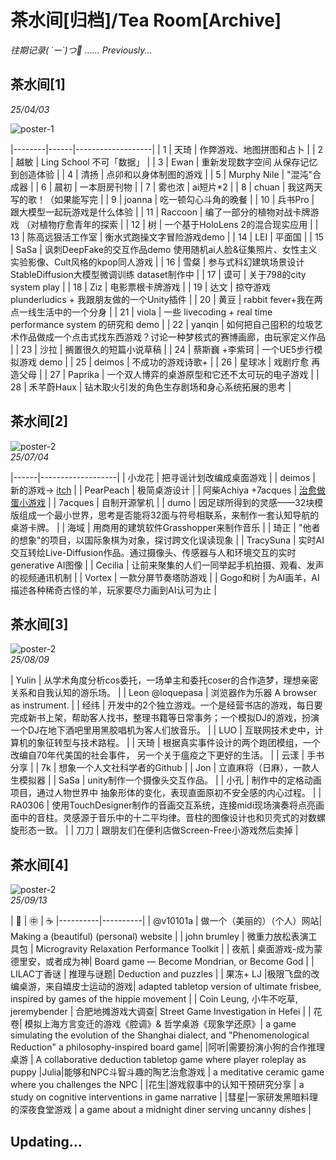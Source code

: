 # 茶水间[归档]/Tea Room[Archive]
*往期记录( ´ー`)つ🍵 ……*
*Previously...*

## 茶水间[1]
*25/04/03*

![poster-1](https://i.pinimg.com/736x/49/ff/b5/49ffb56d62895b0f0eaffdb096fbcd66.jpg)  

|--------|------|-------------------|
| 1 | 天琦 | 作弊游戏、地图拼图和占卜 |
| 2 | 越敏 | Ling School 不可「数据」 |
| 3 | Ewan | 重新发现数字空间 从保存记忆到创造体验 |
| 4 | 清扬 | 点卯和以身体制图的游戏 |
| 5 | Murphy Nile | "混沌"合成器 |
| 6 | 晨初 | 一本厨房刊物 |
| 7 | 雾也浓 | ai短片*2 |
| 8 | chuan | 我这两天写的歌！（如果能写完 |
| 9 | joanna | 吃一顿勾心斗角的晚餐 |
| 10 | 兵书Pro | 跟大模型一起玩游戏是什么体验 |
| 11 | Raccoon | 编了一部分的植物对战卡牌游戏 （对植物疗愈青年的探索 |
| 12 | 树 | 一个基于HoloLens 2的混合现实应用 |
| 13 | 陈高远狠活工作室 | 衡水式跑操文字冒险游戏demo |
| 14 | LEI | 平面国 |
| 15 | SaSa | 讽刺DeepFake的交互作品demo 使用随机ai人脸&征集照片、女性主义实验影像、Cult风格的kpop同人游戏 |
| 16 | 雪粲 | 参与式科幻建筑场景设计StableDiffusion大模型微调训练 dataset制作中 |
| 17 | 谟可 | 关于798的city system play |
| 18 | Ziz | 电影票根卡牌游戏 |
| 19 | 达文 | 掠夺游戏 plunderludics + 我跟朋友做的一个Unity插件 |
| 20 | 黄豆 | rabbit fever+我在两点一线生活中的一个分身 |
| 21 | viola | 一些 livecoding + real time performance system 的研究和 demo |
| 22 | yanqin | 如何把自己囤积的垃圾艺术作品做成一个点击式找东西游戏？讨论一种梦核式的赛博画廊，由玩家定义作品 |
| 23 | 沙拉 | 搁置很久的短篇小说草稿 |
| 24 | 蔡斯巍 +李紫珂 | 一个UE5步行模拟游戏 demo |
| 25 | deimos | 不成功的游戏诗歌+ |
| 26 | 星球冰 | 戏剧疗愈 再造父母 |
| 27 | Paprika | 一个双人博弈的桌游原型和它还不太可玩的电子游戏 |
| 28 | 禾芊蔚Haux | 钻木取火引发的角色生存剧场和身心系统拓展的思考 |

## 茶水间[2]
![poster-2](https://i.pinimg.com/736x/53/e5/06/53e506d30662181fd29c1395f95c2fb4.jpg)  
*25/07/04*

|------|-------------------|
| 小龙花 | 把寻谣计划改编成桌面游戏 |
| deimos | 新的游戏-> [itch](https://deimosly.itch.io/) |
| PearPeach | 极简桌游设计 |
| 阿柴Achiya +7acques | [治愈做蛋小游戏](https://7acques.itch.io/what-a-egg) |
| 7acques | 自制开源掌机 |
| dumo | 因足球所得到的灵感——32块模版组成一个最小世界，思考是否能将32面与符号相联系，来制作一套认知导航的桌游卡牌。 |
| 海域 | 用商用的建筑软件Grasshopper来制作音乐 |
| 琦正 | "他者的想象"的项目，以国际象棋为对象，探讨跨文化误读现象 |
| TracySuna | 实时AI交互转绘Live-Diffusion作品。通过摄像头、传感器与人和环境交互的实时generative AI图像 |
| Cecilia | 让前来聚集的人们一同举起手机拍摄、观看、发声的视频通讯机制 |
| Vortex | 一款分屏节奏塔防游戏 |
| Gogo和树 | 为AI画羊，AI描述各种稀奇古怪的羊，玩家要尽力画到AI认可为止 |


## 茶水间[3]
![poster-2](https://i.pinimg.com/736x/a9/96/52/a99652bd92abbabe51003d690c866ef0.jpg)  
*25/08/09*

| Yulin | 从学术角度分析cos委托，一场单主和委托coser的合作造梦，理想亲密关系和自我认知的游乐场。 |
| Leon @loquepasa | 浏览器作为乐器 A browser as instrument. |
| 经纬 | 开发中的2个独立游戏。一个是经营书店的游戏，每日要完成新书上架，帮助客人找书，整理书籍等日常事务；一个模拟DJ的游戏，扮演一个DJ在地下酒吧里用黑胶唱机为客人们放音乐。 |
| LUO | 互联网技术史中，计算机的象征转型与技术路程。 |
| 天琦 | 根据真实事件设计的两个跑团模组，一个改编自70年代美国的社会事件， 另一个关于瘟疫之下更好的生活。 |
| 云漾 | 手书分享 |
| 7k | 想象一个人文社科学者的Github |
| Jon | 立直麻将（日麻），一款人生模拟器 |
| SaSa | unity制作一个摄像头交互作品。 |
| 小孔 | 制作中的定格动画项目，通过人物世界中 抽象形体的变化，表现直面原初不安全感的内心过程。 |
| RA0306 | 使用TouchDesigner制作的音画交互系统，连接midi现场演奏将点亮画面中的音柱。灵感源于音乐中的十二平均律。音柱的图像设计也和贝壳式的对数螺旋形态一致。 |
| 刀刀 | 跟朋友们在便利店做Screen-Free小游戏然后卖掉 |

## 茶水间[4]
![poster-2](https://i.pinimg.com/736x/f8/29/e8/f829e8f02a294b5f6894405c3858778b.jpg)  
*25/09/13*

| 👥 | ㊥ | ☕️
|----------|----------|
| @v10101a   | 做一个（美丽的）（个人）网站| Making a (beautiful) (personal) website |
| john brumley   | 微重力放松表演工具包   | Microgravity Relaxation Performance Toolkit |
| 夜航   | 桌面游戏-成为蒙德里安，或者成为神| Board game — Become Mondrian, or Become God |
| LILAC丁香谜   | 推理与谜题| Deduction and puzzles |
| 果冻+ LJ   |极限飞盘的改编桌游，来自嬉皮士运动的游戏| adapted tabletop version of ultimate frisbee, inspired by games of the hippie movement |
| Coin Leung, 小牛不吃草, jeremybender | 合肥地摊游戏大调查| Street Game Investigation in Hefei |
| 花卷| 模拟上海方言变迁的游戏《腔调》& 哲学桌游《现象学还原》| a game simulating the evolution of the Shanghai dialect, and "Phenomenological Reduction" a philosophy-inspired board game|
|阿听|需要扮演小狗的合作推理桌游 | A collaborative deduction tabletop game where player roleplay as puppy
|Julia|能够和NPC斗智斗趣的陶艺治愈游戏 | a meditative ceramic game where you challenges the NPC |
|花生|游戏叙事中的认知干预研究分享 | a study on cognitive interventions in game narrative |
|彗星|一家研发黑暗料理的深夜食堂游戏 | a game about a midnight diner serving uncanny dishes |

## Updating...
